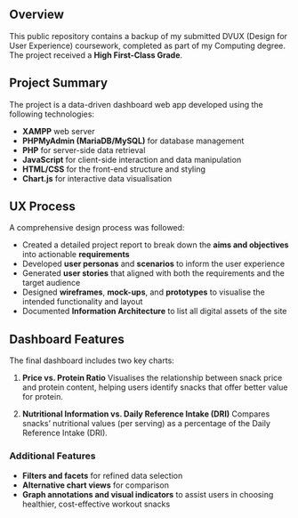 ## Overview

This public repository contains a backup of my submitted DVUX (Design for User Experience) coursework, completed as part of my Computing degree. The project received a **High First-Class Grade**.

## Project Summary

The project is a data-driven dashboard web app developed using the following technologies:

* **XAMPP** web server
* **PHPMyAdmin (MariaDB/MySQL)** for database management
* **PHP** for server-side data retrieval
* **JavaScript** for client-side interaction and data manipulation
* **HTML/CSS** for the front-end structure and styling
* **Chart.js** for interactive data visualisation

## UX Process

A comprehensive design process was followed:

* Created a detailed project report to break down the **aims and objectives** into actionable **requirements**
* Developed **user personas** and **scenarios** to inform the user experience
* Generated **user stories** that aligned with both the requirements and the target audience
* Designed **wireframes**, **mock-ups**, and **prototypes** to visualise the intended functionality and layout
* Documented **Information Architecture** to list all digital assets of the site

## Dashboard Features

The final dashboard includes two key charts:

1. **Price vs. Protein Ratio**
   Visualises the relationship between snack price and protein content, helping users identify snacks that offer better value for protein.

2. **Nutritional Information vs. Daily Reference Intake (DRI)**
   Compares snacks’ nutritional values (per serving) as a percentage of the Daily Reference Intake (DRI).

### Additional Features

* **Filters and facets** for refined data selection
* **Alternative chart views** for comparison
* **Graph annotations and visual indicators** to assist users in choosing healthier, cost-effective workout snacks
